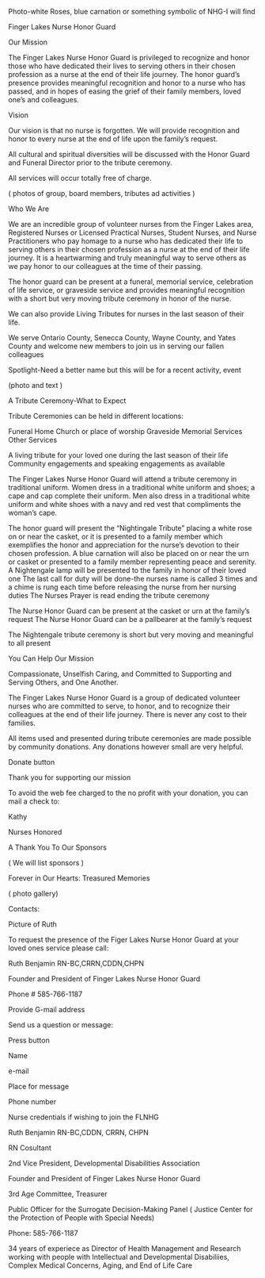 Photo-white Roses, blue carnation  or something symbolic of NHG-I will find

 

Finger Lakes Nurse Honor Guard

 

Our Mission

The Finger Lakes Nurse Honor Guard is privileged to recognize and honor those who have dedicated their lives to serving others in their chosen profession as a nurse at the end of their life journey. The honor guard’s presence provides meaningful recognition and honor to a nurse who has passed, and in hopes of easing the grief of their family members, loved one’s and colleagues.

 

Vision

Our vision is that no nurse is forgotten. We will provide recognition and honor to every nurse at the end of life upon the family’s request.

All cultural and spiritual diversities will be discussed with the Honor Guard and Funeral Director prior to the tribute ceremony. 

All services will occur totally free of charge.

 

( photos of group, board members, tributes ad activities )

 

Who We Are

  We are an incredible group of volunteer nurses from the Finger Lakes area,  Registered Nurses or Licensed Practical Nurses, Student Nurses, and Nurse Practitioners who pay homage to a nurse who has dedicated their life to serving others in their chosen profession as a nurse at the end of their life journey. It is a heartwarming and truly meaningful way to serve others as we pay honor to our colleagues at the time of their passing.

 

The honor guard can be present at a funeral, memorial service, celebration of life service, or graveside service and provides meaningful recognition with a short but very moving tribute ceremony in honor of the nurse.

We can also provide Living Tributes for nurses in the last season of their life.

 

We serve Ontario County, Senecca County, Wayne County, and Yates County and welcome new members to join us in serving our fallen colleagues

 

Spotlight-Need a better name but this will be for a recent activity, event  

(photo and text )

 

A Tribute Ceremony-What to Expect

Tribute Ceremonies can be held in different locations:

Funeral Home
Church or place of worship
Graveside
Memorial Services
Other Services

A living tribute for your loved one during the last season of their life
Community engagements and speaking engagements as available
 

  

The Finger Lakes Nurse Honor Guard will attend a tribute ceremony in traditional uniform. Women dress in a traditional white uniform and shoes; a cape and cap complete their uniform. Men also dress in a traditional white uniform and white shoes with a navy and red vest that compliments the woman’s cape.

The honor guard will present the “Nightingale Tribute” placing a white rose on or near the casket, or it is presented to a family member which exemplifies the honor and appreciation for the nurse’s devotion to their chosen profession.
A blue carnation will also be placed on or near the urn or casket or presented to a family member representing peace and serenity.
A Nightengale lamp will be presented to the family in honor of their loved one
The last call for duty will be done-the nurses name is called 3 times and a chime is rung each time before releasing the nurse from her nursing duties
The Nurses Prayer is read ending the tribute ceremony
 

The Nurse Honor Guard can be present at the casket or urn at the family’s request
The Nurse Honor Guard can be a pallbearer at the family’s request
 

The Nightengale tribute ceremony is short but very moving and meaningful to all present

 

You Can Help Our Mission

Compassionate, Unselfish Caring, and Committed to Supporting and Serving Others, and One Another.

The Finger Lakes Nurse Honor Guard is a group of dedicated volunteer nurses who are committed to serve, to honor, and to recognize their colleagues at the end of their life journey. There is never any cost to their families.

All items used and presented during tribute ceremonies are made possible by community donations.  Any donations however small are very helpful.  

 

Donate button

 

Thank you for supporting our mission

To avoid the web fee charged to the no profit with your donation, you can mail a check to:

Kathy

 

Nurses Honored

 

 

A Thank You To Our Sponsors

( We will list sponsors )

 

Forever in Our Hearts: Treasured Memories

( photo gallery)  

 

Contacts:

Picture of Ruth

 

To request the presence of the Figer Lakes Nurse Honor Guard at your loved ones service please call:

Ruth Benjamin RN-BC,CRRN,CDDN,CHPN

Founder and President of Finger Lakes Nurse Honor Guard

Phone # 585-766-1187

 

 

Provide G-mail address

Send us a question or message:

Press button

Name

e-mail

Place for message

Phone number

Nurse credentials if wishing to join the FLNHG  


Ruth Benjamin RN-BC,CDDN, CRRN, CHPN

RN Cosultant

2nd Vice President, Developmental Disabilities Association

Founder and President of Finger Lakes Nurse Honor Guard

3rd Age Committee, Treasurer

Public Officer for the Surrogate Decision-Making Panel ( Justice Center for the Protection of People with Special Needs)

 

 

Phone: 585-766-1187

 

34 years of experiece as Director of Health Management and Research working with people with Intellectual and Developmental Disabiliies, Complex Medical Concerns, Aging, and End of Life Care

 